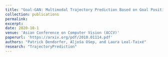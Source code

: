 ```yaml
---
title: "Goal-GAN: Multimodal Trajectory Prediction Based on Goal Position Estimation"
collection: publications
permalink: 
excerpt: 
date: 2020-10-1
venue: 'Asian Conference on Computer Vision (ACCV)'
paperurl: 'https://arxiv.org/pdf/2010.01114.pdf'
authors: "Patrick Dendorfer, Aljoša Ošep, and Laura Leal-Taixé"
research: "TrajectoryPrediction"
---
```

